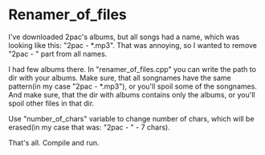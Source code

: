 # Renamer_of_files
I've downloaded 2pac's  albums, but all songs had a name, which was looking like this: "2pac - *.mp3". That was annoying, so I wanted to remove "2pac - " part from all names.

I had few albums there. In "renamer_of_files.cpp" you can write the path to dir with your albums. Make sure, that all songnames have the same pattern(in my case "2pac - *.mp3"), or you'll spoil some of the songnames.
And make sure, that the dir with albums contains only the albums, or you'll spoil other files in that dir.

Use "number_of_chars" variable to change number of chars, which will be erased(in my case that was: "2pac - " - 7 chars).

That's all. Compile and run.
